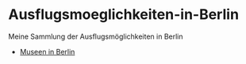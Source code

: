 # Ausflugsmoeglichkeiten-in-Berlin
Meine Sammlung der Ausflugsmöglichkeiten in Berlin

- [Museen in Berlin](./www_berlin_de_slash_museen.txt)
